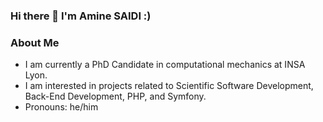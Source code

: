 ### Hi there 👋  I'm Amine SAIDI :)

<!--
**WFHasaidi/WFHasaidi** is a ✨ _special_ ✨ repository because its `README.md` (this file) appears on your GitHub profile.

Here are some ideas to get you started:

- 🔭 I’m currently working on ...
- 🌱 I’m currently learning ...
- 👯 I’m looking to collaborate on ...
- 🤔 I’m looking for help with ...
- 💬 Ask me about ...
- 📫 How to reach me: ...
- 😄 Pronouns: ...
- ⚡ Fun fact: ...
-->


### About Me

- I am currently a PhD Candidate in computational mechanics at INSA Lyon.
- I am interested in projects related to Scientific Software Development, Back-End Development, PHP, and Symfony.
- Pronouns: he/him




